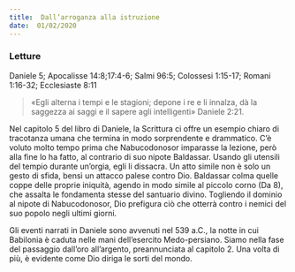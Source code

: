 ```yaml
---
title:  Dall’arroganza alla istruzione
date:  01/02/2020
---
```


### Letture
Daniele 5; Apocalisse 14:8;17:4-6; Salmi 96:5; Colossesi 1:15-17; Romani 1:16-32; Ecclesiaste 8:11

> <p></p>
> «Egli alterna i tempi e le stagioni; depone i re e li innalza, dà la saggezza ai saggi e il sapere agli intelligenti» Daniele 2:21.

Nel capitolo 5 del libro di Daniele, la Scrittura ci offre un esempio chiaro di tracotanza umana che termina in modo sorprendente e drammatico. C’è voluto molto tempo prima che Nabucodonosor imparasse la lezione, però alla fine lo ha fatto, al contrario di suo nipote Baldassar. Usando gli utensili del tempio durante un’orgia, egli li dissacra. Un atto simile non è solo un gesto di sfida, bensì un attacco palese contro Dio. Baldassar colma quelle coppe delle proprie iniquità, agendo in modo simile al piccolo corno (Da 8), che assalta le fondamenta stesse del santuario divino. Togliendo il dominio al nipote di Nabucodonosor, Dio prefigura ciò che otterrà contro i nemici del suo popolo negli ultimi giorni. 

Gli eventi narrati in Daniele sono avvenuti nel 539 a.C., la notte in cui Babilonia è caduta nelle mani dell’esercito Medo-persiano. Siamo nella fase del passaggio dall’oro all’argento, preannunciata al capitolo 2. Una volta di più, è evidente come Dio diriga le sorti del mondo.